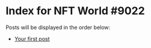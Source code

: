 # Index for NFT World #9022
Posts will be displayed in the order below:

- [Your first post](./001-first.md)

